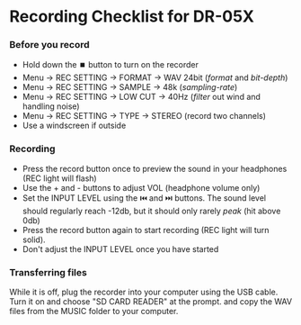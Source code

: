 # Recording Checklist for DR-05X

### Before you record
- Hold down the ⏹️ button to turn on the recorder
- Menu → REC SETTING → FORMAT → WAV 24bit (_format_ and _bit-depth_)
- Menu → REC SETTING → SAMPLE → 48k (_sampling-rate_)
- Menu → REC SETTING → LOW CUT → 40Hz (_filter_ out wind and handling noise)
- Menu → REC SETTING → TYPE → STEREO (record two channels)
- Use a windscreen if outside

### Recording
- Press the record button once to preview the sound in your headphones (REC light will flash)
- Use the + and - buttons to adjust VOL (headphone volume only)
- Set the INPUT LEVEL using the ⏮️ and ⏭️ buttons. The sound level should regularly reach -12db, but it should only rarely _peak_ (hit above 0db)
- Press the record button again to start recording (REC light will turn solid).
- Don't adjust the INPUT LEVEL once you have started

### Transferring files
While it is off, plug the recorder into your computer using the USB cable. Turn it on and choose "SD CARD READER" at the prompt. and copy the WAV files from the MUSIC folder to your computer.
